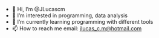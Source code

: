 - 👋 Hi, I’m @JLucascm
- 👀 I’m interested in programming, data analysis
- 🌱 I’m currently learning programming with different tools
- 📫 How to reach me email: jlucas_c.m@hotmail.com


<!---
✨ -------- ✨ 

--->
